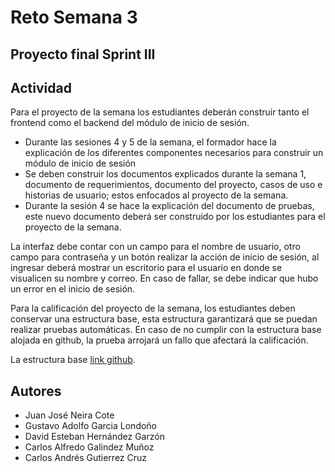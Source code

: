 # Reto Semana 3

## Proyecto final Sprint III

## Actividad

Para el proyecto de la semana los estudiantes deberán construir tanto el frontend como el backend del módulo de inicio de sesión.
- Durante las sesiones 4 y 5 de la semana, el formador hace la explicación de los diferentes componentes necesarios para construir un módulo de inicio de sesión
- Se deben construir los documentos explicados durante la semana 1, documento de requerimientos, documento del proyecto, casos de uso e historias de usuario; estos
enfocados al proyecto de la semana.
- Durante la sesión 4 se hace la explicación del documento de pruebas, este nuevo documento deberá ser construido por los estudiantes para el proyecto de la semana.

La interfaz debe contar con un campo para el nombre de usuario, otro campo para contraseña y un botón realizar la acción de inicio de sesión, al ingresar deberá mostrar un escritorio para el usuario en donde se visualicen su nombre y correo. En caso de fallar, se debe indicar que hubo un error en el inicio de sesión.

Para la calificación del proyecto de la semana, los estudiantes deben conservar una estructura base, esta estructura garantizará que se puedan realizar pruebas automáticas. En
caso de no cumplir con la estructura base alojada en github, la prueba arrojará un fallo que afectará la calificación.

La estructura base [link github](https://github.com/Tecnalia-Cilco-3/semana-3).

## Autores  
- Juan José Neira Cote 
- Gustavo Adolfo Garcia Londoño 
- David Esteban Hernández Garzón 
- Carlos Alfredo Galindez Muñoz 
- Carlos Andrés Gutierrez Cruz
